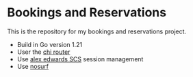 # Bookings and Reservations

This is the repository for my bookings and reservations project.

- Build in Go version 1.21
- User the [chi router](https://github.com/go-chi/chi)
- Use [alex edwards SCS](https://github.com/alexedwards/scs/v2) session management
- Use [nosurf](https://github.com/justinas/nosurf)
